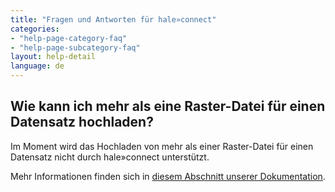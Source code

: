 ```yaml
---
title: "Fragen und Antworten für hale»connect"
categories:
- "help-page-category-faq"
- "help-page-subcategory-faq"
layout: help-detail
language: de
---
```


<h2>Wie kann ich mehr als eine Raster-Datei für einen Datensatz hochladen?</h2>

Im Moment wird das Hochladen von mehr als einer Raster-Datei für einen Datensatz nicht durch hale»connect unterstützt. 

Mehr Informationen finden sich in <a href="https://www.wetransform.to/help/de/help-page-category-datasetworkflow/help-page-subcategory-datasetworkflowcreatedataset/2015/01/09/dataset-multiSource/">diesem Abschnitt unserer Dokumentation</a>.

